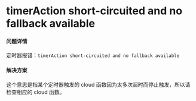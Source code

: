 # timerAction short-circuited and no fallback available

#### 问题详情
定时器报错：`timerAction short-circuited and no fallback available`

#### 解决方案
这个意思是指某个定时器触发的 cloud 函数因为太多次超时而停止触发，所以请检查相应的 cloud 函数。